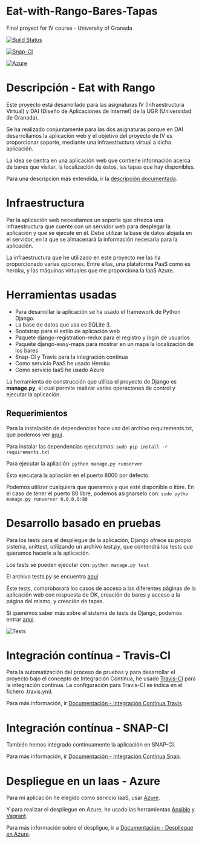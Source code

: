 # Eat-with-Rango-Bares-Tapas
Final proyect for IV course - University of Granada


[![Build Status](https://travis-ci.org/Samuc/Eat-with-Rango.svg)](https://travis-ci.org/Samuc/Eat-with-Rango)

[![Snap-CI](https://snap-ci.com/Samuc/Eat-with-Rango/branch/master/build_image)](https://snap-ci.com/Samuc/Eat-with-Rango/branch/master)

[![Azure](http://azuredeploy.net/deploybutton.png)](http://rango2-service-rknsl.cloudapp.net/rango/)


# Descripción - Eat with Rango
Este proyecto  está desarrollado para las asignaturas IV (Infraestructura Virtual) y DAI (Diseño de Aplicaciones de Internet) de la UGR (Universidad de Granada).

Se ha realizado conjuntamente para las dos asignaturas porque en DAI desarrollamos la aplicación web y el objetivo del proyecto de IV es proporcionar soporte, mediante una infraestructura virtual a dicha aplicación.

La idea se centra en una aplicación web que contiene información acerca de bares que visitar, la localización de éstos, las tapas que hay disponibles.

Para una descripción más extendida, ir la [descripción documentada](https://github.com/Samuc/Eat-with-Rango/blob/master/Documentacion/Descripcion.md).

# Infraestructura
Par la aplicación web necesitamos un soporte que ofrezca una infraestructura que cuente con un servidor web para desplegar la aplicación y que se ejecute en él.
Debe utilizar la base de datos alojada en el servidor, en la que se almacenará la información necesaria para la aplicación.

La infraestructura que he utilizado en este proyecto me las ha proporcionado varias opciones.
Entre ellas, una plataforma PaaS como es heroku, y  las máquinas virtuales que me proporciona la IaaS Azure.


# Herramientas usadas
- Para desarrollar la aplicación se ha usado el framework de Python Django.
- La base de datos que usa es SQLite 3.
- Bootstrap para el estilo de aplicación web
- Paquete django-registration-redux para el registro y login de usuarios
- Paquete django-easy-maps para mostrar en un mapa la localización de los bares
- Snap-CI y Travis para la integración contínua
- Como servicio PaaS he usado Heroku
- Como servicio IaaS he usado Azure


La herramienta de construcción que utiliza el proyecto de Django es **manage.py**, el cual permite realizar varias operaciones de control y ejecutar la aplicación.

## Requerimientos
Para la instalación de dependencias hace uso del archivo requirements.txt, que podemos ver [aqui](https://github.com/Samuc/Eat-with-Rango/blob/master/requirements.txt).

Para instalar las dependencias ejecutamos:
`sudo pip install -r requirements.txt`

Para ejecutar la apliación:
`python manage.py runserver`

Ésto ejecutará la apliación en el puerto 8000 por defecto.

Podemos utilizar cualquiera que queramos y que esté disponible o libre.
En el caso de tener el puerto 80 libre, podemos asignarselo con:
`sudo pytho manage.py runserver 0.0.0.0:80`


# Desarrollo basado en pruebas
Para los tests para el despliegue de la aplicación, Django ofrece su propio sistema, unittest, utilizando un archivo *test.py*,  que contendrá los tests que queramos hacerle a la aplicación.

Los tests se pueden ejecutar con:
`python manage.py test`

El archivo tests.py se encuentra [aquí](https://github.com/Samuc/Eat-with-Rango/blob/master/tests.py)

Éste tests, comproborará los casos de acceso a las diferentes páginas de la aplicación web con respuesta de OK, creación de bares y acceso a la página del mismo, y creación de tapas.

Si queremos saber más sobre el sistema de tests de Django, podemos entrar [aquí](https://docs.python.org/2/library/unittest.html).

![Tests](http://i.cubeupload.com/4mAUi8.jpg)


# Integración contínua - Travis-CI
Para la automatización del proceso de pruebas y para desarrollar el proyecto bajo el concepto de Integración Contínua, he usado [Travis-CI](https://travis-ci.org/) para la integración continua. La configuración para Travis-CI se indica en el fichero .travis.yml.

Para más información, ir [Documentación - Integración Contínua Travis](https://github.com/Samuc/Eat-with-Rango/blob/master/Documentacion/Documentacion_Travis.md).


# Integración contínua - SNAP-CI
También hemos integrado contínuamente la aplicación en SNAP-CI.

Para más información, ir [Documentación - Integración Contínua Snap](https://github.com/Samuc/Eat-with-Rango/blob/master/Documentacion/Documentacion_Snap.md).


# Despliegue en un Iaas - Azure
Para mi aplicación he elegido como servicio IaaS, usar [Azure](https://azure.microsoft.com/es-es/).

Y para realizar el despliegue en Azure, he usado las herramientas [Ansible](http://www.ansible.com/) y [Vagrant](https://www.vagrantup.com/).


Para más información sobre el despligue, ir a [Documentación - Despliegue en Azure](https://github.com/Samuc/Eat-with-Rango/blob/master/Documentacion/Documentacion_Azure.md).
